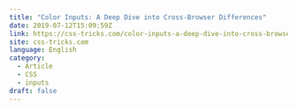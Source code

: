```yaml
---
title: "Color Inputs: A Deep Dive into Cross-Browser Differences"
date: 2019-07-12T15:09:59Z
link: https://css-tricks.com/color-inputs-a-deep-dive-into-cross-browser-differences/?utm_medium=RSS&utm_source=news.12bit.vn
site: css-tricks.com
language: English
category:
  - Article
  - CSS
  - inputs
draft: false
---
```


